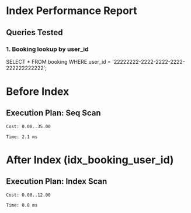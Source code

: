 # Index Performance Report

## Queries Tested
### 1. Booking lookup by user_id

SELECT * 
FROM booking 
WHERE user_id = '22222222-2222-2222-2222-222222222222';


# Before Index
## Execution Plan: Seq Scan

    Cost: 0.00..35.00

    Time: 2.1 ms

# After Index (idx_booking_user_id)
## Execution Plan: Index Scan

    Cost: 0.00..12.00

    Time: 0.8 ms
